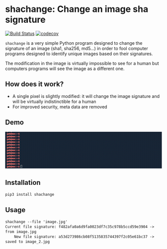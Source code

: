 # shachange: Change an image sha signature

[![Build Status](https://travis-ci.org/gabfl/shachange.svg?branch=master)](https://travis-ci.org/gabfl/shachange)
[![codecov](https://codecov.io/gh/gabfl/shachange/branch/master/graph/badge.svg)](https://codecov.io/gh/gabfl/shachange)

`shachange` is a very simple Python program designed to change the signature of an image (sha1, sha256, md5...) in order to fool computer programs designed to identify unique images based on their signatures.

The modification in the image is virtually impossible to see for a human but computers programs will see the image as a different one.

## How does it work?

 - A single pixel is slightly modified: it will change the image signature and will be virtually indistinctible for a human
 - For improved security, meta data are removed

## Demo

![Demo](https://github.com/gabfl/shachange/blob/master/img/demo.gif?raw=true)

## Installation

```
pip3 install shachange
```

## Usage

```
shachange --file 'image.jpg'
Current file signature: f482afa0a6d9fa0023df7c35c978b5ccd59e3904 -> from image.jpg
    New file signature: a53d273986cb08f5135835744397f2c05e61bc37 -> saved to image_2.jpg
```
